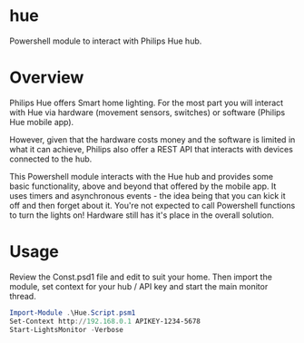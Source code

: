 # hue
Powershell module to interact with Philips Hue hub.

# Overview
Philips Hue offers Smart home lighting. For the most part you will interact with Hue via hardware (movement sensors, switches) or software (Philips Hue mobile app).

However, given that the hardware costs money and the software is limited in what it can achieve, Philips also offer a REST API that interacts with devices connected to the hub.

This Powershell module interacts with the Hue hub and provides some basic functionality, above and beyond that offered by the mobile app. It uses timers and asynchronous events - the idea being that you can kick it off and then forget about it. You're not expected to call Powershell functions to turn the lights on! Hardware still has it's place in the overall solution.

# Usage
Review the Const.psd1 file and edit to suit your home. Then import the module, set context for your hub / API key and start the main monitor thread.
 
```powershell
Import-Module .\Hue.Script.psm1
Set-Context http://192.168.0.1 APIKEY-1234-5678
Start-LightsMonitor -Verbose
```
 
